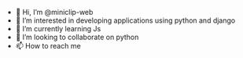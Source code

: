- 👋 Hi, I’m @miniclip-web
- 👀 I’m interested in developing applications using python and django
- 🌱 I’m currently learning Js
- 💞️ I’m looking to collaborate on python 
- 📫 How to reach me 

<!---
miniclip-web/miniclip-web is a ✨ special ✨ repository because its `README.md` (this file) appears on your GitHub profile.
You can click the Preview link to take a look at your changes.
--->
